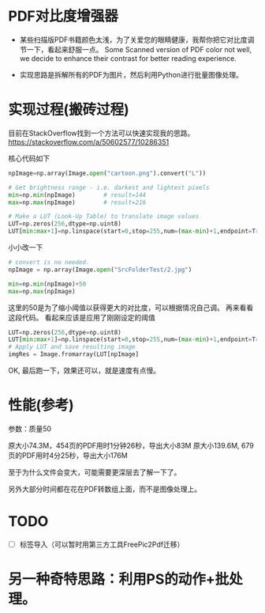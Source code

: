 # PDF对比度增强器

- 某些扫描版PDF书籍颜色太浅，为了关爱您的眼睛健康，我帮你把它对比度调节一下，看起来舒服一点。
 Some Scanned version of PDF color not well, we decide to enhance their contrast for better reading experience.

- 实现思路是拆解所有的PDF为图片，然后利用Python进行批量图像处理。



# 实现过程(搬砖过程)

目前在StackOverflow找到一个方法可以快速实现我的思路。
https://stackoverflow.com/a/50602577/10286351

核心代码如下
```python
npImage=np.array(Image.open("cartoon.png").convert("L"))

# Get brightness range - i.e. darkest and lightest pixels
min=np.min(npImage)        # result=144
max=np.max(npImage)        # result=216

# Make a LUT (Look-Up Table) to translate image values
LUT=np.zeros(256,dtype=np.uint8)
LUT[min:max+1]=np.linspace(start=0,stop=255,num=(max-min)+1,endpoint=True,dtype=np.uint8)
```
小小改一下
```python
# convert is no needed.
npImage = np.array(Image.open("SrcFolderTest/2.jpg")

min=np.min(npImage)+50 
max=np.max(npImage) 
```
这里的50是为了缩小阈值以获得更大的对比度，可以根据情况自己调。
再来看看这段代码。
看起来应该是应用了刚刚设定的阈值
```python
LUT=np.zeros(256,dtype=np.uint8)
LUT[min:max+1]=np.linspace(start=0,stop=255,num=(max-min)+1,endpoint=True,dtype=np.uint8)
# Apply LUT and save resulting image
imgRes = Image.fromarray(LUT[npImage]
```

OK, 最后跑一下，效果还可以，就是速度有点慢。

# 性能(参考)
参数：质量50

原大小74.3M，454页的PDF用时1分钟26秒，导出大小83M
原大小139.6M, 679页的PDF用时4分25秒，导出大小176M


至于为什么文件会变大，可能需要更深层去了解一下了。

另外大部分时间都在花在PDF转数组上面，而不是图像处理上。

# TODO
 - [ ] 标签导入（可以暂时用第三方工具FreePic2Pdf迁移）

# 另一种奇特思路：利用PS的动作+批处理。